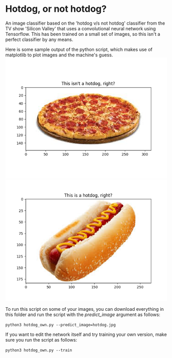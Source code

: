 # Hotdog, or not hotdog?
An image classifier based on the 'hotdog v/s not hotdog' classifier from the TV show 'Silicon Valley' that uses a convolutional neural network using Tensorflow. This has been trained on a small set of images, so this isn't a perfect classifier by any means.

Here is some sample output of the python script, which makes use of matplotlib to plot images and the machine's guess.
![alt text](https://raw.githubusercontent.com/chrisvthai/HotDog/master/sample_out_1.png)
![alt text](https://raw.githubusercontent.com/chrisvthai/HotDog/master/sample_out_2.png)

To run this script on some of your images, you can download everything in this folder and run the script with the *predict_image* argument as follows:

`python3 hotdog_own.py --predict_image=hotdog.jpg`

If you want to edit the network itself and try training your own version, make sure you run the script as follows:

`python3 hotdog_own.py --train`
